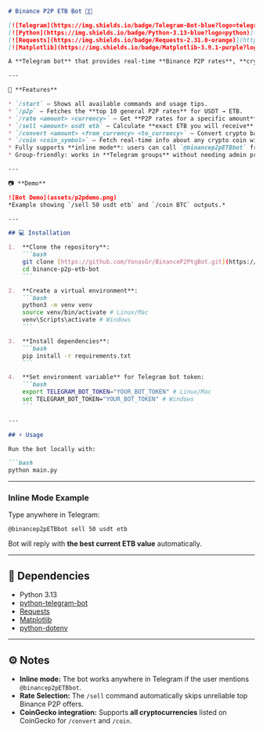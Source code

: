 ````markdown
# Binance P2P ETB Bot 🤖💱

[![Telegram](https://img.shields.io/badge/Telegram-Bot-blue?logo=telegram)](https://t.me/binancep2pETBbot)
[![Python](https://img.shields.io/badge/Python-3.13-blue?logo=python)](https://www.python.org/)
[![Requests](https://img.shields.io/badge/Requests-2.31.0-orange)](https://docs.python-requests.org/en/latest/)
[![Matplotlib](https://img.shields.io/badge/Matplotlib-3.9.1-purple?logo=matplotlib)](https://matplotlib.org/)

A **Telegram bot** that provides real-time **Binance P2P rates**, **crypto conversions**, and **coin info** with charts, all in **ETB** or other currencies. Works in **inline mode** and in **groups**.

---

🚀 **Features**

* `/start` – Shows all available commands and usage tips.
* `/p2p` – Fetches the **top 10 general P2P rates** for USDT → ETB.
* `/rate <amount> <currency>` – Get **P2P rates for a specific amount** in any fiat or crypto.
* `/sell <amount> usdt etb` – Calculate **exact ETB you will receive** for selling USDT (picks reliable rates to avoid frozen offers).
* `/convert <amount> <from_currency> <to_currency>` – Convert crypto based on CoinGecko data.
* `/coin <coin_symbol>` – Fetch real-time info about any crypto coin with a **7-day price chart**.
* Fully supports **inline mode**: users can call `@binancep2pETBbot` from anywhere in Telegram.
* Group-friendly: works in **Telegram groups** without needing admin privileges (optional).

---

📷 **Demo**

![Bot Demo](assets/p2pdemo.png)
*Example showing `/sell 50 usdt etb` and `/coin BTC` outputs.*

---

## 💻 Installation

1.  **Clone the repository**:
    ```bash
    git clone [https://github.com/YonasGr/BinanceP2PtgBot.git](https://github.com/YonasGr/BinanceP2PtgBot.git)
    cd binance-p2p-etb-bot
    ```

2.  **Create a virtual environment**:
    ```bash
    python3 -m venv venv
    source venv/bin/activate # Linux/Mac
    venv\Scripts\activate # Windows
    ```

3.  **Install dependencies**:
    ```bash
    pip install -r requirements.txt
    ```

4.  **Set environment variable** for Telegram bot token:
    ```bash
    export TELEGRAM_BOT_TOKEN="YOUR_BOT_TOKEN" # Linux/Mac
    set TELEGRAM_BOT_TOKEN="YOUR_BOT_TOKEN" # Windows
    ```

---

## ⚡ Usage

Run the bot locally with:

```bash
python main.py
````

-----

### Inline Mode Example

Type anywhere in Telegram:

```
@binancep2pETBbot sell 50 usdt etb
```

Bot will reply with **the best current ETB value** automatically.

-----

## 🔧 Dependencies

  * Python 3.13
  * [python-telegram-bot](https://github.com/python-telegram-bot/python-telegram-bot)
  * [Requests](https://docs.python-requests.org/)
  * [Matplotlib](https://matplotlib.org/)
  * [python-dotenv](https://github.com/theskumar/python-dotenv)

-----

## ⚙️ Notes

  * **Inline mode:** The bot works anywhere in Telegram if the user mentions `@binancep2pETBbot`.
  * **Rate Selection:** The `/sell` command automatically skips unreliable top Binance P2P offers.
  * **CoinGecko integration:** Supports **all cryptocurrencies** listed on CoinGecko for `/convert` and `/coin`.

<!-- end list -->

```
```
